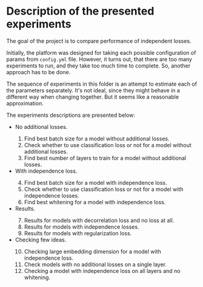 # Description of the presented experiments

The goal of the project is to compare performance of independent losses. 

Initially, the platform was designed for taking each possible configuration of params from `config.yml` file.
However, it turns out, that there are too many experiments to run, and they take too much time to complete.
So, another approach has to be done.

The sequence of experiments in this folder is an attempt to estimate each of the parameters separately. It's not ideal, since
they might behave in a different way when changing together. But it seems like a reasonable approximation.

The experiments descriptions are presented below:
<ul>
<li>No additional losses.</li>
<ol>
<li>Find best batch size for a model without additional losses.</li>
<li>Check whether to use classification loss or not for a model without additional losses.</li>
<li>Find best number of layers to train for a model without additional losses.</li>
</ol>
<li>With independence loss.</li>
<ol start="4">
<li>Find best batch size for a model with independence loss.</li>
<li>Check whether to use classification loss or not for a model with independence losses.</li>
<li>Find best whitening for a model with independence loss.</li>
</ol>
<li>Results.</li>
<ol start="7">
<li>Results for models with decorrelation loss and no loss at all.</li>
<li>Results for models with independence losses.</li>
<li>Results for models with regularization loss.</li>
</ol>
<li>Checking few ideas.</li>
<ol start="10">
<li>Checking large embedding dimension for a model with independence loss.</li>
<li>Check models with no additional losses on a single layer.</li>
<li>Checking a model with independence loss on all layers and no whitening.</li>
</ol>
</ul>
